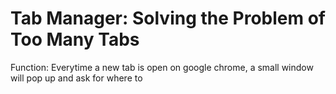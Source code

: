 # Tab Manager: Solving the Problem of Too Many Tabs
Function:
    Everytime a new tab is open on google chrome, a small window will pop up 
    and ask for where to  
